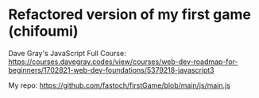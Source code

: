 # Refactored version of my first game (chifoumi) 
Dave Gray's JavaScript Full Course:  
https://courses.davegray.codes/view/courses/web-dev-roadmap-for-beginners/1702821-web-dev-foundations/5379218-javascript3

My repo:
https://github.com/fastoch/firstGame/blob/main/js/main.js  
